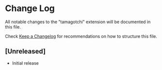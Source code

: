 # Change Log

All notable changes to the "tamagotchi" extension will be documented in this file.

Check [Keep a Changelog](http://keepachangelog.com/) for recommendations on how to structure this file.

## [Unreleased]

- Initial release